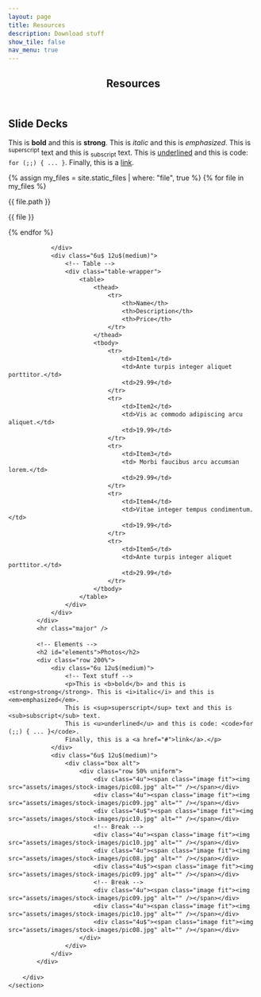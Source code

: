 ```yaml
---
layout: page
title: Resources
description: Download stuff
show_tile: false
nav_menu: true
---
```


<!-- Main -->
<div id="main" class="alt">
	<!-- One -->
	<section id="one">
		<div class="inner">
			<header class="major">
				<h1>Resources</h1>
			</header>
			<!-- Elements -->
			<h2 id="elements">Slide Decks</h2>
			<div class="row 200%">
				<div class="6u 12u$(medium)">
					<!-- Text stuff -->
					<p>This is <b>bold</b> and this is <strong>strong</strong>. This is <i>italic</i> and this is <em>emphasized</em>.
					This is <sup>superscript</sup> text and this is <sub>subscript</sub> text.
					This is <u>underlined</u> and this is code: <code>for (;;) { ... }</code>.
					Finally, this is a <a href="#">link</a>.</p>

{% assign my_files = site.static_files | where: "file", true %}
{% for file in my_files %}
  <p>{{ file.path }}</p>
  <p>{{ file }}</p>
{% endfor %}

				</div>
				<div class="6u$ 12u$(medium)">
					<!-- Table -->
					<div class="table-wrapper">
						<table>
							<thead>
								<tr>
									<th>Name</th>
									<th>Description</th>
									<th>Price</th>
								</tr>
							</thead>
							<tbody>
								<tr>
									<td>Item1</td>
									<td>Ante turpis integer aliquet porttitor.</td>
									<td>29.99</td>
								</tr>
								<tr>
									<td>Item2</td>
									<td>Vis ac commodo adipiscing arcu aliquet.</td>
									<td>19.99</td>
								</tr>
								<tr>
									<td>Item3</td>
									<td> Morbi faucibus arcu accumsan lorem.</td>
									<td>29.99</td>
								</tr>
								<tr>
									<td>Item4</td>
									<td>Vitae integer tempus condimentum.</td>
									<td>19.99</td>
								</tr>
								<tr>
									<td>Item5</td>
									<td>Ante turpis integer aliquet porttitor.</td>
									<td>29.99</td>
								</tr>
							</tbody>
						</table>
					</div>
				</div>
			</div>
			<hr class="major" />

			<!-- Elements -->
			<h2 id="elements">Photos</h2>
			<div class="row 200%">
				<div class="6u 12u$(medium)">
					<!-- Text stuff -->
					<p>This is <b>bold</b> and this is <strong>strong</strong>. This is <i>italic</i> and this is <em>emphasized</em>.
					This is <sup>superscript</sup> text and this is <sub>subscript</sub> text.
					This is <u>underlined</u> and this is code: <code>for (;;) { ... }</code>.
					Finally, this is a <a href="#">link</a>.</p>
				</div>
				<div class="6u$ 12u$(medium)">
					<div class="box alt">
						<div class="row 50% uniform">
							<div class="4u"><span class="image fit"><img src="assets/images/stock-images/pic08.jpg" alt="" /></span></div>
							<div class="4u"><span class="image fit"><img src="assets/images/stock-images/pic09.jpg" alt="" /></span></div>
							<div class="4u$"><span class="image fit"><img src="assets/images/stock-images/pic10.jpg" alt="" /></span></div>
							<!-- Break -->
							<div class="4u"><span class="image fit"><img src="assets/images/stock-images/pic10.jpg" alt="" /></span></div>
							<div class="4u"><span class="image fit"><img src="assets/images/stock-images/pic08.jpg" alt="" /></span></div>
							<div class="4u$"><span class="image fit"><img src="assets/images/stock-images/pic09.jpg" alt="" /></span></div>
							<!-- Break -->
							<div class="4u"><span class="image fit"><img src="assets/images/stock-images/pic09.jpg" alt="" /></span></div>
							<div class="4u"><span class="image fit"><img src="assets/images/stock-images/pic10.jpg" alt="" /></span></div>
							<div class="4u$"><span class="image fit"><img src="assets/images/stock-images/pic08.jpg" alt="" /></span></div>
						</div>
					</div>
				</div>
			</div>

		</div>
	</section>
</div>
